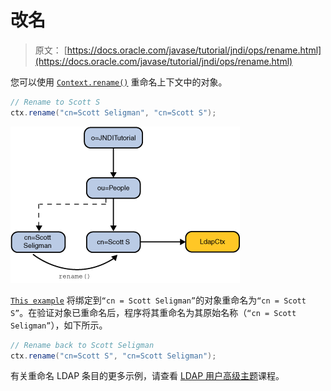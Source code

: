 # 改名

> 原文： [https://docs.oracle.com/javase/tutorial/jndi/ops/rename.html](https://docs.oracle.com/javase/tutorial/jndi/ops/rename.html)

您可以使用 [`Context.rename()`](https://docs.oracle.com/javase/8/docs/api/javax/naming/Context.html#rename-javax.naming.Name-javax.naming.Name-) 重命名上下文中的对象。

```java
// Rename to Scott S
ctx.rename("cn=Scott Seligman", "cn=Scott S");

```

![Renaming an object](img/21a0b8a98c930f5b0ef50d1dd971319b.jpg)

[`This example`](examples/Rename.java) 将绑定到`“cn = Scott Seligman”`的对象重命名为`“cn = Scott S”`。在验证对象已重命名后，程序将其重命名为其原始名称（`“cn = Scott Seligman”`），如下所示。

```java
// Rename back to Scott Seligman
ctx.rename("cn=Scott S", "cn=Scott Seligman");

```

有关重命名 LDAP 条目的更多示例，请查看 [LDAP 用户高级主题](../ldap/rename.html)课程。